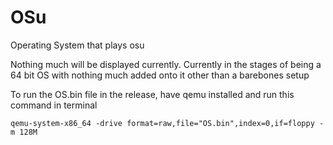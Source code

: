 # OSu
Operating System that plays osu

Nothing much will be displayed currently. Currently in the stages of being a 64 bit OS with nothing much added onto it other than a barebones setup

To run the OS.bin file in the release, have qemu installed and run this command in terminal

`qemu-system-x86_64 -drive format=raw,file="OS.bin",index=0,if=floppy -m 128M`

